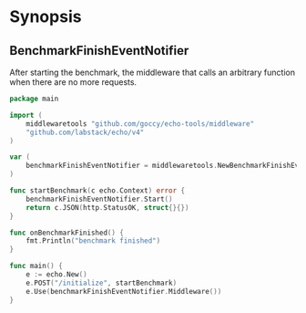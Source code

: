 # Synopsis

## BenchmarkFinishEventNotifier

After starting the benchmark, the middleware that calls an arbitrary function when there are no more requests.

```go
package main

import (
    middlewaretools "github.com/goccy/echo-tools/middleware"
    "github.com/labstack/echo/v4"
)

var (
	benchmarkFinishEventNotifier = middlewaretools.NewBenchmarkFinishEventNotifier(onBenchmarkFinished)
)

func startBenchmark(c echo.Context) error {
	benchmarkFinishEventNotifier.Start()
	return c.JSON(http.StatusOK, struct{}{})
}

func onBenchmarkFinished() {
	fmt.Println("benchmark finished")
}

func main() {
    e := echo.New()
    e.POST("/initialize", startBenchmark)
    e.Use(benchmarkFinishEventNotifier.Middleware())
}
```
